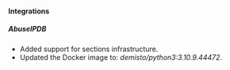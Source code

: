 
#### Integrations
##### AbuseIPDB
- Added support for sections infrastructure.
- Updated the Docker image to: *demisto/python3:3.10.9.44472*.
